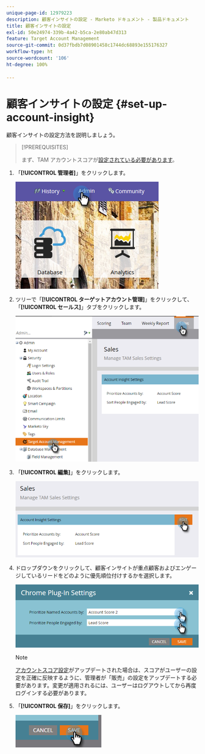 ```yaml
---
unique-page-id: 12979223
description: 顧客インサイトの設定 - Marketo ドキュメント - 製品ドキュメント
title: 顧客インサイトの設定
exl-id: 50e24974-339b-4a42-b5ca-2e80ab47d313
feature: Target Account Management
source-git-commit: 0d37fbdb7d08901458c1744dc68893e155176327
workflow-type: ht
source-wordcount: '106'
ht-degree: 100%

---
```


# 顧客インサイトの設定 {#set-up-account-insight}

顧客インサイトの設定方法を説明しましょう。

>[!PREREQUISITES]
>
>まず、TAM アカウントスコアが[設定されている必要があります](/help/marketo/product-docs/target-account-management/setup-tam/account-score.md)。

1. 「**[!UICONTROL 管理者]**」をクリックします。

   ![](assets/admin-1.png)

1. ツリーで「**[!UICONTROL ターゲットアカウント管理]**」をクリックして、「**[!UICONTROL セールス]**」タブをクリックします。

   ![](assets/set-up-account-insight-2.png)

1. 「**[!UICONTROL 編集]**」をクリックします。

   ![](assets/set-up-account-insight-3.png)

1. ドロップダウンをクリックして、顧客インサイトが重点顧客およびエンゲージしているリードをどのように優先順位付けするかを選択します。

   ![](assets/four-4.png)

   >[!NOTE]
   >
   >[アカウントスコア設定](/help/marketo/product-docs/target-account-management/setup-tam/account-score.md)がアップデートされた場合は、スコアがユーザーの設定を正確に反映するように、管理者が「販売」の設定をアップデートする必要があります。変更が適用されるには、ユーザーはログアウトしてから再度ログインする必要があります。

1. 「**[!UICONTROL 保存]**」をクリックします。

   ![](assets/five-4.png)
